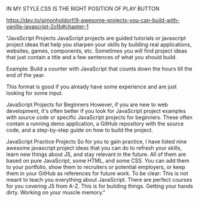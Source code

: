 IN MY STYLE.CSS IS THE RIGHT POSITION OF PLAY BUTTON

https://dev.to/simonholdorf/9-awesome-projects-you-can-build-with-vanilla-javascript-2o1b#chapter-1

"JavaScript Projects
JavaScript projects are guided tutorials or javascript project ideas that help you sharpen your skills by building real applications, websites, games, components, etc. Sometimes you will find project ideas that just contain a title and a few sentences of what you should build.

Example: Build a counter with JavaScript that counts down the hours till the end of the year.

This format is good if you already have some experience and are just looking for some input.

JavaScript Projects for Beginners
However, if you are new to web development, it's often better if you look for JavaScript project examples with source code or specific JavaScript projects for beginners. These often contain a running demo application, a GitHub repository with the source code, and a step-by-step guide on how to build the project.

JavaScript Practice Projects
So for you to gain practice, I have listed nine awesome javascript project ideas that you can do to refresh your skills, learn new things about JS, and stay relevant in the future. All of them are based on pure JavaScript, some HTML, and some CSS. You can add them to your portfolio, show them to recruiters or potential employers, or keep them in your GitHub as references for future work. To be clear: This is not meant to teach you everything about JavaScript. There are perfect courses for you covering JS from A-Z. This is for building things. Getting your hands dirty. Working on your muscle memory."
